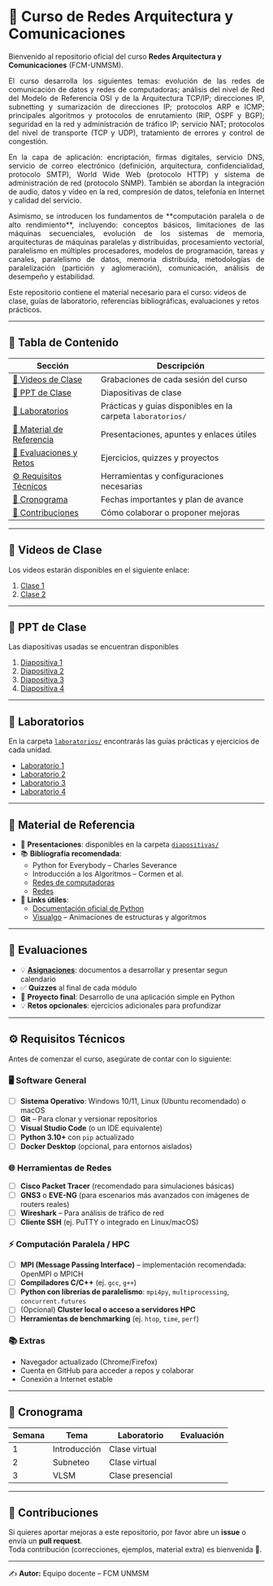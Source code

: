 # 📘 Curso de Redes Arquitectura y Comunicaciones

Bienvenido al repositorio oficial del curso **Redes Arquitectura y Comunicaciones** (FCM-UNMSM). 
<p align="justify">
El curso desarrolla los siguientes temas: evolución de las redes de comunicación de datos y redes de computadoras; análisis del nivel de Red del Modelo de Referencia OSI y de la Arquitectura TCP/IP; direcciones IP, subnetting y sumarización de direcciones IP; protocolos ARP e ICMP; principales algoritmos y protocolos de enrutamiento (RIP, OSPF y BGP); seguridad en la red y administración de tráfico IP; servicio NAT; protocolos del nivel de transporte (TCP y UDP), tratamiento de errores y control de congestión.  
</p>
<p align="justify">
En la capa de aplicación: encriptación, firmas digitales, servicio DNS, servicio de correo electrónico (definición, arquitectura, confidencialidad, protocolo SMTP), World Wide Web (protocolo HTTP) y sistema de administración de red (protocolo SNMP). También se abordan la integración de audio, datos y vídeo en la red, compresión de datos, telefonía en Internet y calidad del servicio.  
</p>
<p align="justify">
Asimismo, se introducen los fundamentos de **computación paralela o de alto rendimiento**, incluyendo: conceptos básicos, limitaciones de las máquinas secuenciales, evolución de los sistemas de memoria, arquitecturas de máquinas paralelas y distribuidas, procesamiento vectorial, paralelismo en múltiples procesadores, modelos de programación, tareas y canales, paralelismo de datos, memoria distribuida, metodologías de paralelización (partición y aglomeración), comunicación, análisis de desempeño y estabilidad.  
</p>
Este repositorio contiene el material necesario para el curso: videos de clase, guías de laboratorio, referencias bibliográficas, evaluaciones y retos prácticos.  

---

## 📑 Tabla de Contenido

| Sección | Descripción |
|---------|-------------|
| [🎥 Videos de Clase](#-videos-de-clase) | Grabaciones de cada sesión del curso |
| [📂 PPT de Clase](#-ppt-de-clase) | Diapositivas de clase |
| [🧪 Laboratorios](#-laboratorios) | Prácticas y guías disponibles en la carpeta `laboratorios/` |
| [📂 Material de Referencia](#-material-de-referencia) | Presentaciones, apuntes y enlaces útiles |
| [📝 Evaluaciones y Retos](#-evaluaciones-y-retos) | Ejercicios, quizzes y proyectos |
| [⚙️ Requisitos Técnicos](#️-requisitos-técnicos) | Herramientas y configuraciones necesarias |
| [📅 Cronograma](#-cronograma) | Fechas importantes y plan de avance |
| [🤝 Contribuciones](#-contribuciones) | Cómo colaborar o proponer mejoras |

---

## 🎥 Videos de Clase
Los videos estarán disponibles en el siguiente enlace:  

1. [Clase 1](https://youtu.be/gufglt9DedY)
2. [Clase 2](https://youtu.be/5vZjwTsEXeM)

---

## 📂 PPT de Clase
Las diapositivas usadas se encuentran disponibles
1. [Diapositiva 1](./diapositivas/Presentación1.pdf)
2. [Diapositiva 2](./diapositivas/Presentación2.pdf)
3. [Diapositiva 3](./diapositivas/Presentación3.pdf)
4. [Diapositiva 4](./diapositivas/Presentación4.pdf)

---

## 🧪 Laboratorios
En la carpeta [`laboratorios/`](./laboratorios) encontrarás las guías prácticas y ejercicios de cada unidad.  

- [Laboratorio 1](./laboratorios/laboratorio1)
- [Laboratorio 2](./laboratorios/laboratorio2)
- [Laboratorio 3](./laboratorios/laboratorio3)
- [Laboratorio 4](./laboratorios/laboratorio4)   

---

## 📂 Material de Referencia
- 📑 **Presentaciones**: disponibles en la carpeta [`diapositivas/`](./diapositivas)  
- 📚 **Bibliografía recomendada**:  
  - Python for Everybody – Charles Severance  
  - Introducción a los Algoritmos – Cormen et al.
  - [Redes de computadoras](https://libros.metabiblioteca.org/server/api/core/bitstreams/2deaa017-ef04-4f73-866c-9a81f23ad1c0/content)
  - [Redes](https://elhacker.info/manuales/Redes/Redes%20Cisco%20301.pdf) 
- 🔗 **Links útiles**:  
  - [Documentación oficial de Python](https://docs.python.org/3/)  
  - [Visualgo](https://visualgo.net/) – Animaciones de estructuras y algoritmos  

---

## 📝 Evaluaciones
- 💡 [**Asignaciones**](./asignaciones): documentos a desarrollar y presentar segun calendario
- ✅ **Quizzes** al final de cada módulo  
- 🚀 **Proyecto final**: Desarrollo de una aplicación simple en Python  
- 💡 **Retos opcionales**: ejercicios adicionales para profundizar  

---

## ⚙️ Requisitos Técnicos

Antes de comenzar el curso, asegúrate de contar con lo siguiente:

### 🖥️ Software General
- [ ] **Sistema Operativo**: Windows 10/11, Linux (Ubuntu recomendado) o macOS  
- [ ] **Git** – Para clonar y versionar repositorios  
- [ ] **Visual Studio Code** (o un IDE equivalente)  
- [ ] **Python 3.10+** con `pip` actualizado  
- [ ] **Docker Desktop** (opcional, para entornos aislados)  

### 🌐 Herramientas de Redes
- [ ] **Cisco Packet Tracer** (recomendado para simulaciones básicas)  
- [ ] **GNS3** o **EVE-NG** (para escenarios más avanzados con imágenes de routers reales)  
- [ ] **Wireshark** – Para análisis de tráfico de red  
- [ ] **Cliente SSH** (ej. PuTTY o integrado en Linux/macOS)  

### ⚡ Computación Paralela / HPC
- [ ] **MPI (Message Passing Interface)** – implementación recomendada: OpenMPI o MPICH  
- [ ] **Compiladores C/C++** (ej. `gcc`, `g++`)  
- [ ] **Python con librerías de paralelismo**: `mpi4py`, `multiprocessing`, `concurrent.futures`  
- [ ] (Opcional) **Cluster local o acceso a servidores HPC**  
- [ ] **Herramientas de benchmarking** (ej. `htop`, `time`, `perf`)  

### 📚 Extras
- Navegador actualizado (Chrome/Firefox)  
- Cuenta en GitHub para acceder a repos y colaborar  
- Conexión a Internet estable  

---

## 📅 Cronograma
| Semana | Tema | Laboratorio | Evaluación |
|--------|------|-------------|------------|
| 1 | Introducción | Clase virtual |
| 2 | Subneteo | Clase virtual |
| 3 | VLSM | Clase presencial |

---

## 🤝 Contribuciones
Si quieres aportar mejoras a este repositorio, por favor abre un **issue** o envía un **pull request**.  
Toda contribución (correcciones, ejemplos, material extra) es bienvenida 🙌.  

---

✍️ **Autor:** Equipo docente – FCM UNMSM  
